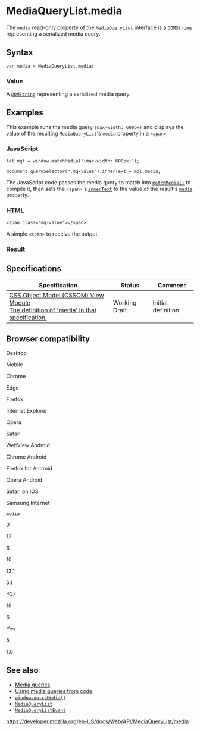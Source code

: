 MediaQueryList.media
====================

The `media` read-only property of the [`MediaQueryList`](../mediaquerylist) interface is a [`DOMString`](../domstring) representing a serialized media query.

Syntax
------

    var media = MediaQueryList.media;

### Value

A [`DOMString`](../domstring) representing a serialized media query.

Examples
--------

This example runs the media query `(max-width: 600px)` and displays the value of the resulting `MediaQueryList`'s `media` property in a [`<span>`](https://developer.mozilla.org/en-US/docs/Web/HTML/Element/span).

### JavaScript

    let mql = window.matchMedia('(max-width: 600px)');

    document.querySelector(".mq-value").innerText = mql.media;

The JavaScript code passes the media query to match into [`matchMedia()`](../window/matchmedia) to compile it, then sets the `<span>`'s [`innerText`](../htmlelement/innertext) to the value of the result's [`media`](media) property.

### HTML

    <span class="mq-value"></span>

A simple `<span>` to receive the output.

### Result

Specifications
--------------

<table><thead><tr class="header"><th>Specification</th><th>Status</th><th>Comment</th></tr></thead><tbody><tr class="odd"><td><a href="https://drafts.csswg.org/cssom-view/#dom-mediaquerylist-media">CSS Object Model (CSSOM) View Module<br />
<span class="small">The definition of 'media' in that specification.</span></a></td><td><span class="spec-wd">Working Draft</span></td><td>Initial definition</td></tr></tbody></table>

Browser compatibility
---------------------

Desktop

Mobile

Chrome

Edge

Firefox

Internet Explorer

Opera

Safari

WebView Android

Chrome Android

Firefox for Android

Opera Android

Safari on IOS

Samsung Internet

`media`

9

12

6

10

12.1

5.1

≤37

18

6

Yes

5

1.0

See also
--------

-   [Media queries](https://developer.mozilla.org/en-US/docs/Web/CSS/Media_Queries/Using_media_queries)
-   [Using media queries from code](https://developer.mozilla.org/en-US/docs/Web/CSS/Media_Queries/Testing_media_queries)
-   [`window.matchMedia()`](../window/matchmedia)
-   [`MediaQueryList`](../mediaquerylist)
-   [`MediaQueryListEvent`](../mediaquerylistevent)

<a href="https://developer.mozilla.org/en-US/docs/Web/API/MediaQueryList/media" class="_attribution-link">https://developer.mozilla.org/en-US/docs/Web/API/MediaQueryList/media</a>
